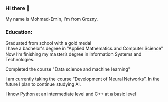 ### Hi there 👋

My name is Mohmad-Emin, i'm from Grozny.

### Education:
Graduated from school with a gold medal\
I have a bachelor's degree in "Applied Mathematics and Computer Science"\
Now I’m finishing my master’s degree in Information Systems and Technologies.

Completed the course "Data science and machine learning"

I am currently taking the course “Development of Neural Networks”. In the future I plan to continue studying AI.

I know Python at an intermediate level and C++ at a basic level
